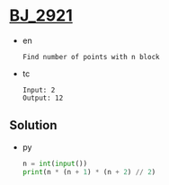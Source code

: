 # [BJ_2921](https://acmicpc.net/problem/2921)

* en

  ```en
  Find number of points with n block
  ```

* tc

  ```tc
  Input: 2
  Output: 12
  ```

## Solution

* py

  ```py
  n = int(input())
  print(n * (n + 1) * (n + 2) // 2)
  ```

